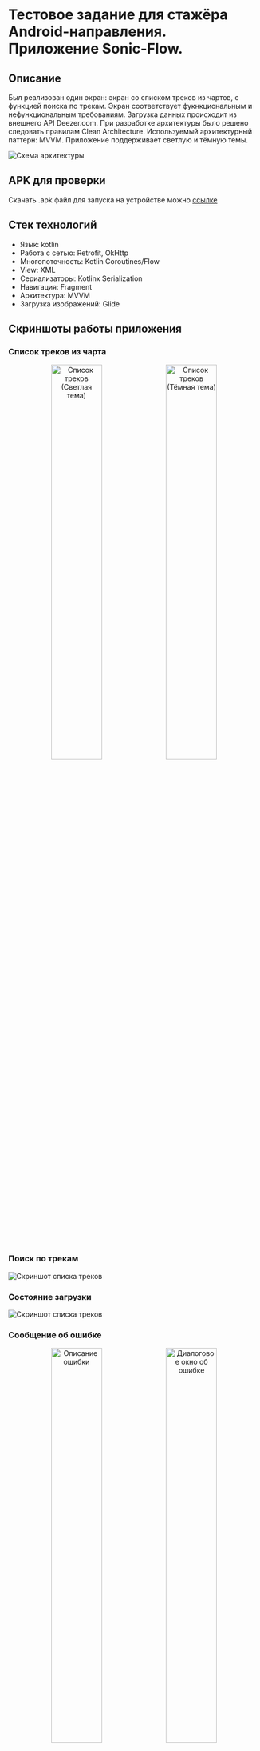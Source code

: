 ﻿# Тестовое задание для стажёра Android-направления. Приложение Sonic-Flow.

## Описание

Был реализован один экран: экран со списком треков из чартов, с функцией поиска по трекам.
Экран соответствует фукнкциональным и нефункциональным требованиям. Загрузка данных происходит из внешнего API Deezer.com.
При разработке архитектуры было решено следовать правилам Clean Architecture.
Используемый архитектурный паттерн: MVVM.
Приложение поддерживает светлую и тёмную темы.

![Схема архитектуры](screenshots/architecture.jpg)

## APK для проверки

Скачать .apk файл для запуска на устройстве можно [ссылке](https://disk.yandex.ru/d/aGDdISktofwX-Q)

## Стек технологий

- Язык: kotlin
- Работа с сетью: Retrofit, OkHttp
- Многопоточность: Kotlin Coroutines/Flow
- View: XML
- Сериализаторы: Kotlinx Serialization
- Навигация: Fragment
- Архитектура: MVVM
- Загрузка изображений: Glide

## Скриншоты работы приложения

### Список треков из чарта

<p align="center">
  <img src="screenshots/chart_list_light_theme.jpg" alt="Список треков (Светлая тема)" width="45%"/>
  <img src="screenshots/chart_list_dark_theme.jpg" alt="Список треков (Тёмная тема)" width="45%"/>
</p>

### Поиск по трекам

![Скриншот списка треков](screenshots/search_track.jpg)

### Состояние загрузки

![Скриншот списка треков](screenshots/loading_state.jpg)

### Сообщение об ошибке

<p align="center">
  <img src="screenshots/error.jpg" alt="Описание ошибки" width="45%"/>
  <img src="screenshots/error_try.jpg" alt="Диалоговое окно об ошибке" width="45%"/>
</p>

## Примечания:

Я столкнулся с несколькими трудностями при реализации медиа плеера, включая управление состоянием плеера, обработку метаданных треков и взаимодействие с медиа-сервисом.
Эти вопросы требовали дополнительных исследований и тестирования, что ограничило время на завершение всех задуманных функций.
В ветке [features/music-player](https://github.com/Ignat1902/Sonic-Flow/tree/features/music-player/features/music-player/src/main/java/dev/ginger/music/player) можно посмотреть мои наработки.




